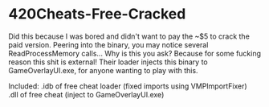 # 420Cheats-Free-Cracked

Did this because I was bored and didn't want to pay the ~$5 to crack the paid version. Peering into the binary, you may notice several ReadProcessMemory calls... Why is this you ask? Because for some fucking reason this shit is external! Their loader injects this binary to GameOverlayUI.exe, for anyone wanting to play with this.

Included:
.idb of free cheat loader (fixed imports using VMPImportFixer)                       
.dll of free cheat        (inject to GameOverlayUI.exe)
